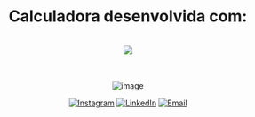 <div align="center">

<h1>Calculadora desenvolvida com: </h1>
<br>
<img src="https://skillicons.dev/icons?i=html,css,js"/>
<br>
<br>
<br>

![image](https://github.com/victorgustavodev/Calculator-JS/assets/141763020/ebdaba72-ba05-48be-a0aa-37ea41014af4)
</div>
<p align="center">
<a href="https://www.instagram.com/victorgs03/"><img alt="Instagram" src="https://img.shields.io/badge/Instagram-victorgs03-black?style=flat-square&logo=instagram"></a>
<a href="https://www.linkedin.com/in/victor-gustavo-000460287/" target="_blank"><img alt="LinkedIn" src="https://img.shields.io/badge/LinkedIn-@victorgustavo-blue?style=flat&logo=linkedin"></a>
<a href="victorgustavo.dev@gmail.com"><img alt="Email" src="https://img.shields.io/badge/Email-victorgustavo.dev@gmail.com-blue?style=flat&logo=gmail"></a>
</p>
